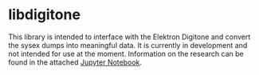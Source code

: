 # libdigitone

This library is intended to interface with the Elektron Digitone and convert the sysex dumps into meaningful data. It is 
currently in development and not intended for use at the moment. Information on the research can be found in the attached
[Jupyter Notebook](https://gitlab.com/dhuck/libdigitone/blob/production/doc/digitoner.ipynb).